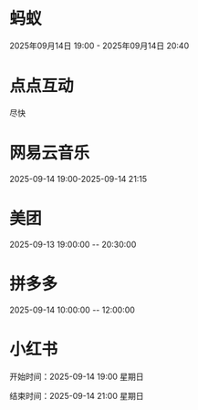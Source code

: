# 蚂蚁
2025年09月14日 19:00 - 2025年09月14日 20:40
# 点点互动
尽快
# 网易云音乐
2025-09-14 19:00-2025-09-14 21:15
# 美团
2025-09-13 19:00:00 -- 20:30:00
# 拼多多
2025-09-14 10:00:00 -- 12:00:00
# 小红书
开始时间：2025-09-14 19:00 星期日

结束时间：2025-09-14 21:00 星期日
<!--stackedit_data:
eyJoaXN0b3J5IjpbLTEyMzU1NTY2OTUsMTQwNzQwNTEwNSwxMz
U3MjY0NDYyXX0=
-->
